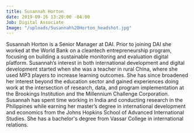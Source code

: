 ```yaml
---
title: Susannah Horton
date: 2019-09-16 13:20:00 -04:00
Job: Digital Associate
Image: "/uploads/Susannah%20Horton_headshot.jpg"
---
```


Susannah Horton is a Senior Manager at DAI. Prior to joining DAI she worked at the World Bank on a cleantech entrepreneurship program, focusing on building a sustainable monitoring and evaluation digital platform. Susannah’s interest in both international development and digital development started when she was a teacher in rural China, where she used MP3 players to increase learning outcomes. She has since broadened her interest beyond the education sector and gained experiences doing work at the intersection of research, data, and program implementation at the Brookings Institution and the Millennium Challenge Corporation. Susannah has spent time working in India and conducting research in the Philippines while earning her master’s degree in international development and economics from the Johns Hopkins School of Advanced International Studies. She has a bachelor's degree from Vassar College in international relations.